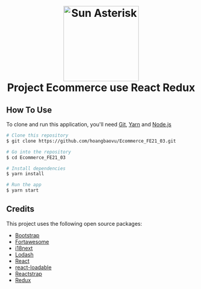 
<h1 align="center">
  <br>
  <a href="https://sun-asterisk.vn/"><img src="https://wsm.sun-asterisk.vn/assets/logo_framgia-58c446c37727ba4bc8317121c321edd3d4ed081787fac85cb08240dcef9dd062.png" alt="Sun Asterisk" width="200"></a>
  <br>
  Project Ecommerce use React Redux
  <br>
</h1>

## How To Use

To clone and run this application, you'll need [Git](https://git-scm.com), [Yarn](https://yarnpkg.com) and [Node.js](https://nodejs.org/en/download/) 

```bash
# Clone this repository
$ git clone https://github.com/hoangbaovu/Ecommerce_FE21_03.git

# Go into the repository
$ cd Ecommerce_FE21_03

# Install dependencies
$ yarn install

# Run the app
$ yarn start
```

## Credits

This project uses the following open source packages:

- [Bootstrap](https://getbootstrap.com/)
- [Fortawesome](https://github.com/FortAwesome/react-fontawesome)
- [i18next](https://react.i18next.com/)
- [Lodash](https://lodash.com/)
- [React](https://reactjs.org/)
- [react-loadable](https://github.com/jamiebuilds/react-loadable)
- [Reactstrap](https://reactstrap.github.io/)
- [Redux](https://redux.js.org/)